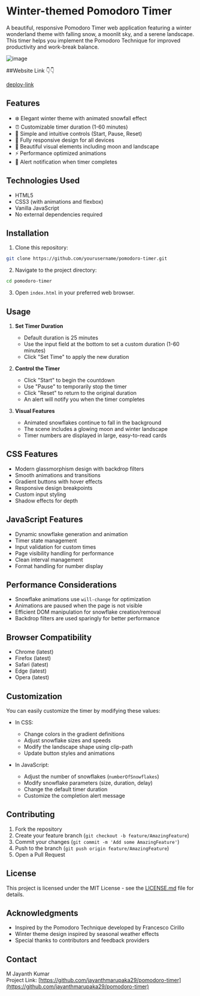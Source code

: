 # Winter-themed Pomodoro Timer

A beautiful, responsive Pomodoro Timer web application featuring a winter wonderland theme with falling snow, a moonlit sky, and a serene landscape. This timer helps you implement the Pomodoro Technique for improved productivity and work-break balance.

![image](https://github.com/user-attachments/assets/9d95376f-a6d1-4b01-920f-20de8526e81b)


##Website Link 👇👇 <br>

[deploy-link](https://funny-sunflower-a6b254.netlify.app/)
## Features

- ❄️ Elegant winter theme with animated snowfall effect
- ⏰ Customizable timer duration (1-60 minutes)
- 🎯 Simple and intuitive controls (Start, Pause, Reset)
- 📱 Fully responsive design for all devices
- 🌙 Beautiful visual elements including moon and landscape
- ⚡ Performance optimized animations
- 🔔 Alert notification when timer completes

## Technologies Used

- HTML5
- CSS3 (with animations and flexbox)
- Vanilla JavaScript
- No external dependencies required

## Installation

1. Clone this repository:
```bash
git clone https://github.com/yourusername/pomodoro-timer.git
```

2. Navigate to the project directory:
```bash
cd pomodoro-timer
```

3. Open `index.html` in your preferred web browser.

## Usage

1. **Set Timer Duration**
   - Default duration is 25 minutes
   - Use the input field at the bottom to set a custom duration (1-60 minutes)
   - Click "Set Time" to apply the new duration

2. **Control the Timer**
   - Click "Start" to begin the countdown
   - Use "Pause" to temporarily stop the timer
   - Click "Reset" to return to the original duration
   - An alert will notify you when the timer completes

3. **Visual Features**
   - Animated snowflakes continue to fall in the background
   - The scene includes a glowing moon and winter landscape
   - Timer numbers are displayed in large, easy-to-read cards

## CSS Features

- Modern glassmorphism design with backdrop filters
- Smooth animations and transitions
- Gradient buttons with hover effects
- Responsive design breakpoints
- Custom input styling
- Shadow effects for depth

## JavaScript Features

- Dynamic snowflake generation and animation
- Timer state management
- Input validation for custom times
- Page visibility handling for performance
- Clean interval management
- Format handling for number display

## Performance Considerations

- Snowflake animations use `will-change` for optimization
- Animations are paused when the page is not visible
- Efficient DOM manipulation for snowflake creation/removal
- Backdrop filters are used sparingly for better performance

## Browser Compatibility

- Chrome (latest)
- Firefox (latest)
- Safari (latest)
- Edge (latest)
- Opera (latest)

## Customization

You can easily customize the timer by modifying these values:

- In CSS:
  - Change colors in the gradient definitions
  - Adjust snowflake sizes and speeds
  - Modify the landscape shape using clip-path
  - Update button styles and animations

- In JavaScript:
  - Adjust the number of snowflakes (`numberOfSnowflakes`)
  - Modify snowflake parameters (size, duration, delay)
  - Change the default timer duration
  - Customize the completion alert message

## Contributing

1. Fork the repository
2. Create your feature branch (`git checkout -b feature/AmazingFeature`)
3. Commit your changes (`git commit -m 'Add some AmazingFeature'`)
4. Push to the branch (`git push origin feature/AmazingFeature`)
5. Open a Pull Request

## License

This project is licensed under the MIT License - see the [LICENSE.md](LICENSE.md) file for details.

## Acknowledgments

- Inspired by the Pomodoro Technique developed by Francesco Cirillo
- Winter theme design inspired by seasonal weather effects
- Special thanks to contributors and feedback providers

## Contact

M Jayanth Kumar <br>
Project Link: [https://github.com/jayanthmarupaka29/pomodoro-timer](https://github.com/jayanthmarupaka29/pomodoro-timer)
